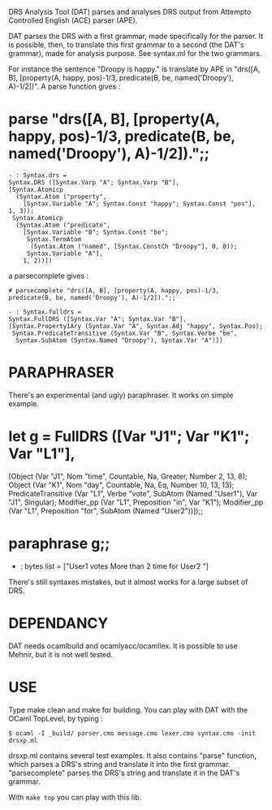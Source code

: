 DRS Analysis Tool (DAT) parses and analyses DRS output from Attempto Controlled English (ACE) parser (APE).

DAT parses the DRS with a first grammar, made specifically for the parser. It is possible, then, to translate this first grammar to a second (the DAT's grammar), made for analysis purpose.
See syntax.ml for the two grammars.

For instance the sentence "Droopy is happy." is translate by APE in "drs([A, B], [property(A, happy, pos)-1/3, predicate(B, be, named('Droopy'), A)-1/2])".
A parse function gives :

   # parse "drs([A, B], [property(A, happy, pos)-1/3, predicate(B, be, named('Droopy'), A)-1/2]).";;

    - : Syntax.drs =
    Syntax.DRS ([Syntax.Varp "A"; Syntax.Varp "B"],
    [Syntax.Atomicp
      (Syntax.Atom ("property",
        [Syntax.Variable "A"; Syntax.Const "happy"; Syntax.Const "pos"], 1, 3));
     Syntax.Atomicp
      (Syntax.Atom ("predicate",
        [Syntax.Variable "B"; Syntax.Const "be";
         Syntax.TermAtom
          (Syntax.Atom ("named", [Syntax.ConstCh "Droopy"], 0, 0));
         Syntax.Variable "A"],
        1, 2))])


a parsecomplete gives :

    # parsecomplete "drs([A, B], [property(A, happy, pos)-1/3, predicate(B, be, named('Droopy'), A)-1/2]).";;

    - : Syntax.fulldrs =
    Syntax.FullDRS ([Syntax.Var "A"; Syntax.Var "B"],
    [Syntax.Property1Ary (Syntax.Var "A", Syntax.Adj "happy", Syntax.Pos);
     Syntax.PredicateTransitive (Syntax.Var "B", Syntax.Verbe "be",
      Syntax.SubAtom (Syntax.Named "Droopy"), Syntax.Var "A")])




PARAPHRASER
===========

There's an experimental (and ugly) paraphraser. It works on simple example.

# let g = FullDRS ([Var "J1"; Var "K1"; Var "L1"],
[Object (Var "J1", Nom "time", Countable, Na, Greater, Number 2, 13, 8);
 Object (Var "K1", Nom "day", Countable, Na, Eq, Number 10, 13, 13);
 PredicateTransitive (Var "L1", Verbe "vote", SubAtom (Named "User1"), Var "J1", Singular);
 Modifier_pp (Var "L1", Preposition "in", Var "K1");
 Modifier_pp (Var "L1", Preposition "for", SubAtom (Named "User2"))]);;

# paraphrase g;;
- : bytes list = ["User1 votes More than 2 time  for User2 "]

There's still syntaxes mistakes, but it almost works for a large subset of DRS.

DEPENDANCY
==========

DAT needs ocamlbuild and ocamlyacc/ocamllex. It is possible to use Mehnir, but it is not well tested.


USE
===

Type make clean and make for building.
You can play with DAT with the OCaml TopLevel, by typing : 

    $ ocaml -I _build/ parser.cmo message.cmo lexer.cmo syntax.cmo -init drsxp.ml 

drsxp.ml contains several test examples.
It also contains "parse" function, which parses a DRS's string and translate it into the first grammar.
"parsecomplete" parses the DRS's string and translate it in the DAT's grammar.

With ``make top`` you can play with this lib.
